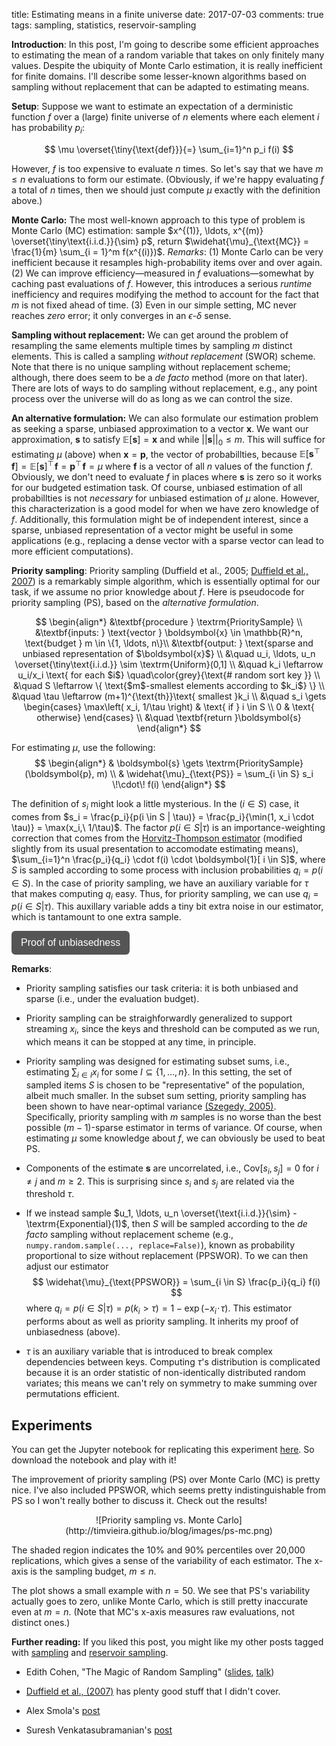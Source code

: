 title: Estimating means in a finite universe
date: 2017-07-03
comments: true
tags: sampling, statistics, reservoir-sampling


<style>
.toggle-button {
    background-color: #555555;
    border: none;
    color: white;
    padding: 10px 15px;
    border-radius: 6px;
    text-align: center;
    text-decoration: none;
    display: inline-block;
    font-size: 16px;
    cursor: pointer;
}
.derivation {
  background-color: #f2f2f2;
  border: thin solid #ddd;
  padding: 10px;
  margin-bottom: 10px;
}
</style>
<script>
// workaround for when markdown/mathjax gets confused by the
// javascript dollar function.
function toggle(x) { $(x).toggle(); }
</script>

**Introduction**: In this post, I'm going to describe some efficient approaches
to estimating the mean of a random variable that takes on only finitely many
values. Despite the ubiquity of Monte Carlo estimation, it is really inefficient
for finite domains. I'll describe some lesser-known algorithms based on sampling
without replacement that can be adapted to estimating means.

**Setup**: Suppose we want to estimate an expectation of a derministic function
$f$ over a (large) finite universe of $n$ elements where each element $i$ has
probability $p_i$:

$$
\mu \overset{\tiny{\text{def}}}{=} \sum_{i=1}^n p_i f(i)
$$

However, $f$ is too expensive to evaluate $n$ times. So let's say that we have
$m \le n$ evaluations to form our estimate. (Obviously, if we're happy
evaluating $f$ a total of $n$ times, then we should just compute $\mu$ exactly
with the definition above.)

<!--
**Why I'm writing this post**: Monte Carlo is often used in designing algorithms
as a means to cheaply approximate intermediate expectations, think of stochastic
gradient descent as a prime example. However, in many cases, we have a *finite*
universe, i.e., we *could* enumerate all elements, but it's just inefficient to
do so. In other words, sampling is merely a choice made by the algorithm
designer, not a fundamental property of the environment, as it is typically in
statistics. What can we do to improve estimation in this special setting? I
won't get into bigger questions of how to design these algorithms, instead I'll
focus on this specific type of estimation problem.
-->

**Monte Carlo:** The most well-known approach to this type of problem is Monte
Carlo (MC) estimation: sample $x^{(1)}, \ldots, x^{(m)}
\overset{\tiny\text{i.i.d.}}{\sim} p$, return $\widehat{\mu}_{\text{MC}} =
\frac{1}{m} \sum_{i = 1}^m f(x^{(i)})$. *Remarks*: (1) Monte Carlo can be very
inefficient because it resamples high-probability items over and over again. (2)
We can improve efficiency&mdash;measured in $f$ evaluations&mdash;somewhat by
caching past evaluations of $f$. However, this introduces a serious *runtime*
inefficiency and requires modifying the method to account for the fact that $m$
is not fixed ahead of time. (3) Even in our simple setting, MC never reaches
*zero* error; it only converges in an $\epsilon$-$\delta$ sense.

<!---
Remarks

 - We saw a similar problem where we kept sampling the same individuals over and
   over again in my
   [sqrt-biased sampling post](http://timvieira.github.io/blog/post/2016/06/28/sqrt-biased-sampling/).
-->

**Sampling without replacement:** We can get around the problem of resampling
the same elements multiple times by sampling $m$ distinct elements. This is
called a sampling *without replacement* (SWOR) scheme. Note that there is no
unique sampling without replacement scheme; although, there does seem to be a
*de facto* method (more on that later). There are lots of ways to do sampling
without replacement, e.g., any point process over the universe will do as long
as we can control the size.

**An alternative formulation:** We can also formulate our estimation problem as
seeking a sparse, unbiased approximation to a vector $\boldsymbol{x}$. We want
our approximation, $\boldsymbol{s}$ to satisfy $\mathbb{E}[\boldsymbol{s}] =
\boldsymbol{x}$ and while $|| \boldsymbol{s} ||_0 \le m$. This will suffice for
estimating $\mu$ (above) when $\boldsymbol{x}=\boldsymbol{p}$, the vector of
probabillties, because $\mathbb{E}[\boldsymbol{s}^\top\! \boldsymbol{f}] =
\mathbb{E}[\boldsymbol{s}]^\top\! \boldsymbol{f} = \boldsymbol{p}^\top\!
\boldsymbol{f} = \mu$ where $\boldsymbol{f}$ is a vector of all $n$ values of
the function $f$. Obviously, we don't need to evaluate $f$ in places where
$\boldsymbol{s}$ is zero so it works for our budgeted estimation task. Of
course, unbiased estimation of all probabillties is not *necessary* for unbiased
estimation of $\mu$ alone. However, this characterization is a good model for
when we have zero knowledge of $f$. Additionally, this formulation might be of
independent interest, since a sparse, unbiased representation of a vector might
be useful in some applications (e.g., replacing a dense vector with a sparse
vector can lead to more efficient computations).

**Priority sampling**: Priority sampling (Duffield et al., 2005;
[Duffield et al., 2007](http://nickduffield.net/download/papers/priority.pdf))
is a remarkably simple algorithm, which is essentially optimal for our task, if
we assume no prior knowledge about $f$. Here is pseudocode for priority sampling
(PS), based on the *alternative formulation*.

$$
\begin{align*}
&\textbf{procedure } \textrm{PrioritySample} \\
&\textbf{inputs: } \text{vector } \boldsymbol{x} \in \mathbb{R}^n, \text{budget } m \in \{1, \ldots, n\}\\
&\textbf{output: } \text{sparse and unbiased representation of $\boldsymbol{x}$} \\
&\quad u_i, \ldots, u_n \overset{\tiny\text{i.i.d.}} \sim \textrm{Uniform}(0,1] \\
&\quad  k_i \leftarrow u_i/x_i \text{ for each $i$} \quad\color{grey}{\text{# random sort key }} \\
&\quad S \leftarrow \{ \text{$m$-smallest elements according to $k_i$} \} \\
&\quad \tau \leftarrow (m+1)^{\text{th}}\text{ smallest }k_i \\
&\quad  s_i \gets \begin{cases}
  \max\left( x_i, 1/\tau \right)  & \text{ if } i \in S \\
  0                               & \text{ otherwise}
\end{cases} \\
&\quad \textbf{return }\boldsymbol{s}
\end{align*}
$$

For estimating $\mu$, use the following:
$$
\begin{align*}
& \boldsymbol{s} \gets \textrm{PrioritySample}(\boldsymbol{p}, m) \\
& \widehat{\mu}_{\text{PS}} = \sum_{i \in S} s_i \!\cdot\! f(i)
\end{align*}
$$

The definition of $s_i$ might look a little mysterious. In the $(i \in S)$ case,
it comes from $s_i = \frac{p_i}{p(i \in S | \tau)} = \frac{p_i}{\min(1, x_i
\cdot \tau)} = \max(x_i,\ 1/\tau)$. The factor $p(i \in S | \tau)$ is an
importance-weighting correction that comes from the [Horvitz-Thompson estimator](https://en.wikipedia.org/wiki/Horvitz%E2%80%93Thompson_estimator)
(modified slightly from its usual presentation to accomodate estimating means),
$\sum_{i=1}^n \frac{p_i}{q_i} \cdot f(i) \cdot \boldsymbol{1}[ i \in S]$, where
$S$ is sampled according to some process with inclusion probabilities $q_i = p(i
\in S)$. In the case of priority sampling, we have an auxiliary variable for
$\tau$ that makes computing $q_i$ easy. Thus, for priority sampling, we can use
$q_i = p(i \in S | \tau)$. This auxillary variable adds a tiny bit extra noise
in our estimator, which is tantamount to one extra sample.

<button class="toggle-button" onclick="toggle('#ps-unbiased');">Proof of
unbiasedness</button> <div id="ps-unbiased" class="derivation"
style="display:none;"> **Proof of unbiasedness**. The following proof is a
little different from that in the priority sampling papers. I think it's more
straightforward. More importantly, it shows how we can extend the method to
sample from slightly different without replacement distributions
(as long as we can compute $q_i = p(i \in S | \tau)$).

$$
\begin{eqnarray}
\mathbb{E}\left[ \widehat{\mu}_{\text{PS}} \right]
&=& \mathbb{E}_{\tau, u_1, \ldots u_n}\! \left[ \sum_{i=1}^n \frac{p_i}{q_i} \cdot f(i) \cdot \boldsymbol{1}[ i \in S] \right] \\
&=& \mathbb{E}_{\tau}\! \left[ \sum_{i=1}^n \mathbb{E}_{u_i | \tau}\!\left[ \frac{p_i}{q_i} \cdot f(i) \cdot \boldsymbol{1}[ i \in S] \right] \right] \\
&=& \mathbb{E}_{\tau}\! \left[ \sum_{i=1}^n \frac{p_i}{q_i} \cdot f(i) \cdot \mathbb{E}_{u_i | \tau}\!\Big[ \boldsymbol{1}[ i \in S] \Big] \right] \\
&=& \mathbb{E}_{\tau}\! \left[ \sum_{i=1}^n \frac{p_i}{q_i} \cdot f(i) \cdot q_i \right] \\
&=& \mathbb{E}_{\tau}\! \left[ \sum_{i=1}^n p_i \cdot f(i) \right] \\
&=& \mathbb{E}_{\tau}\! \left[ \mu \right] \\
&=& \mu
\end{eqnarray}
$$
</div>


**Remarks**:

 - Priority sampling satisfies our task criteria: it is both unbiased and sparse
   (i.e., under the evaluation budget).

 - Priority sampling can be straighforwardly generalized to support streaming
   $x_i$, since the keys and threshold can be computed as we run, which means it
   can be stopped at any time, in principle.

 - Priority sampling was designed for estimating subset sums, i.e., estimating
   $\sum_{i \in I} x_i$ for some $I \subseteq \{1,\ldots,n\}$. In this setting,
   the set of sampled items $S$ is chosen to be "representative" of the
   population, albeit much smaller. In the subset sum setting, priority sampling
   has been shown to have near-optimal variance
   [(Szegedy, 2005)](https://www.cs.rutgers.edu/~szegedy/PUBLICATIONS/full1.pdf).
   Specifically, priority sampling with $m$ samples is no worse than the best
   possible $(m-1)$-sparse estimator in terms of variance. Of course, when
   estimating $\mu$ some knowledge about $f$, we can obviously be used to beat
   PS. <!-- We can relate subset sums to estimating $\mu$ by interpreting
   $\boldsymbol{x} = \alpha\!\cdot\! \boldsymbol{p}$ for some $\alpha$, scaling
   $f$ appropriately by $\alpha$, and encoding the subset via indicators in
   $f$'s dimensions. -->
   <!-- (e.g.,. via
   [importance sampling](http://timvieira.github.io/blog/post/2016/05/28/the-optimal-proposal-distribution-is-not-p/)
   or by modifying PS to sample proportional to $x_i = p_i \!\cdot\! |f_i|$ (as
   well as other straightforward modifications), but presumably with a surrogate
   for $f_i$ because we don't want to evaluate it). -->

 - Components of the estimate $\boldsymbol{s}$ are uncorrelated, i.e.,
   $\textrm{Cov}[s_i, s_j] = 0$ for $i \ne j$ and $m \ge 2$. This is surprising
   since $s_i$ and $s_j$ are related via the threshold $\tau$.

 - If we instead sample $u_1, \ldots, u_n \overset{\text{i.i.d.}}{\sim}
   -\textrm{Exponential}(1)$, then $S$ will be sampled according to the *de facto*
   sampling without replacement scheme (e.g., ``numpy.random.sample(..., replace=False)``),
   known as probability proportional to size without replacement (PPSWOR).
   To we can then adjust our estimator
   $$
   \widehat{\mu}_{\text{PPSWOR}} = \sum_{i \in S} \frac{p_i}{q_i} f(i)
   $$
   where $q_i = p(i \in S|\tau) = p(k_i > \tau) = 1-\exp(-x_i \!\cdot\!
   \tau)$. This estimator performs about as well as priority sampling. It
   inherits my proof of unbiasedness (above).

 - $\tau$ is an auxiliary variable that is introduced to break complex
   dependencies between keys. Computing $\tau$'s distribution is complicated
   because it is an order statistic of non-identically distributed random
   variates; this means we can't rely on symmetry to make summing over
   permutations efficient.

<!--
 - The one downside of this method is that sampling seems to require looking at
   all $n$ items.
-->

## Experiments

You can get the Jupyter notebook for replicating this experiment
[here](https://github.com/timvieira/blog/blob/master/content/notebook/Priority%20Sampling.ipynb).
So download the notebook and play with it!

The improvement of priority sampling (PS) over Monte Carlo (MC) is pretty
nice. I've also included PPSWOR, which seems pretty indistinguishable from PS so
I won't really bother to discuss it. Check out the results!

<center>
![Priority sampling vs. Monte Carlo](http://timvieira.github.io/blog/images/ps-mc.png)
</center>

The shaded region indicates the 10% and 90% percentiles over 20,000
replications, which gives a sense of the variability of each estimator. The
x-axis is the sampling budget, $m \le n$.

The plot shows a small example with $n=50$. We see that PS's variability
actually goes to zero, unlike Monte Carlo, which is still pretty inaccurate even
at $m=n$. (Note that MC's x-axis measures raw evaluations, not distinct ones.)


**Further reading:** If you liked this post, you might like my other posts
tagged with [sampling](http://timvieira.github.io/blog/tag/sampling.html) and
[reservoir sampling](http://timvieira.github.io/blog/tag/reservoir-sampling.html).

 - Edith Cohen, "The Magic of Random Sampling"
   ([slides](http://www.cohenwang.com/edith/Talks/MagicSampling201611.pdf),
   [talk](https://www.youtube.com/watch?v=jp83HyDs8fs))

 - [Duffield et al., (2007)](http://nickduffield.net/download/papers/priority.pdf)
   has plenty good stuff that I didn't cover.

 - Alex Smola's [post](http://blog.smola.org/post/1078486350/priority-sampling)

 - Suresh Venkatasubramanian's
   [post](http://blog.geomblog.org/2005/10/priority-sampling.html)

